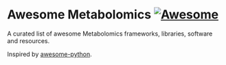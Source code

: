 # Awesome Metabolomics [![Awesome](https://cdn.rawgit.com/sindresorhus/awesome/d7305f38d29fed78fa85652e3a63e154dd8e8829/media/badge.svg)](https://github.com/sindresorhus/awesome)

A curated list of awesome Metabolomics frameworks, libraries, software and resources.

Inspired by [awesome-python](https://github.com/vinta/awesome-python).
